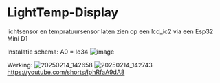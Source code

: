 # LightTemp-Display
lichtsensor en tempratuursensor laten zien op een lcd_ic2 via een Esp32 Mini D1

Instalatie schema:
A0 = Io34
![image](https://github.com/user-attachments/assets/3e12f8a1-8294-41ee-90c7-c1f66cbc4d8b)



Werking: 
![20250214_142658](https://github.com/user-attachments/assets/ceff0169-cdc6-4fe4-b31a-c547566fb0e2)
![20250214_142743](https://github.com/user-attachments/assets/32ab1dae-03ed-407e-935f-477dbc023da0)
https://youtube.com/shorts/IphRfaA9dA8

